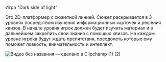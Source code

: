 Игра "Dark side of light"

Это 2D-платформер с сюжетной линией. Сюжет раскрывается в 3 уровнях посредством изучения информационных карточек и решения квизов. 
В начале уровня игрок должен будет изучить материал и в дальнейшем закрепить свои знания с помощью квизов. 
На каждом уровне игрока будут ждать препятствия, преодолеть которые ему поможет ловкость, внимательность и интеллект.


![Видео без названия — сделано в Clipchamp (1) (2)](https://github.com/knightalli/DSOL/assets/127225486/86d98577-567f-4f27-9d9b-519ecb251972)

